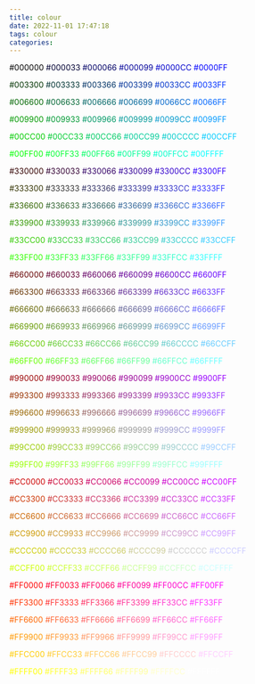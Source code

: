 ```yaml
---
title: colour
date: 2022-11-01 17:47:18
tags: colour
categories: 
---
```



<font color=#000000>#000000</font>
<font color=#000033>#000033</font>
<font color=#000066>#000066</font>
<font color=#000099>#000099</font>
<font color=#0000cc>#0000CC</font>
<font color=#0000ff>#0000FF</font>


<font color=#003300>#003300</font>
<font color=#003333>#003333</font>
<font color=#003366>#003366</font>
<font color=#003399>#003399</font>
<font color=#0033cc>#0033CC</font>
<font color=#0033ff>#0033FF</font>


<font color=#006600>#006600</font>
<font color=#006633>#006633</font>
<font color=#006666>#006666</font>
<font color=#006699>#006699</font>
<font color=#0066cc>#0066CC</font>
<font color=#0066ff>#0066FF</font>


<font color=#009900>#009900</font>
<font color=#009933>#009933</font>
<font color=#009966>#009966</font>
<font color=#009999>#009999</font>
<font color=#0099cc>#0099CC</font>
<font color=#0099ff>#0099FF</font>


<font color=#00cc00>#00CC00</font>
<font color=#00cc33>#00CC33</font>
<font color=#00cc66>#00CC66</font>
<font color=#00cc99>#00CC99</font>
<font color=#00cccc>#00CCCC</font>
<font color=#00ccff>#00CCFF</font>


<font color=#00ff00>#00FF00</font>
<font color=#00ff33>#00FF33</font>
<font color=#00ff66>#00FF66</font>
<font color=#00ff99>#00FF99</font>
<font color=#00ffcc>#00FFCC</font>
<font color=#00ffff>#00FFFF</font>


<font color=#330000>#330000</font>
<font color=#330033>#330033</font>
<font color=#330066>#330066</font>
<font color=#330099>#330099</font>
<font color=#3300cc>#3300CC</font>
<font color=#3300ff>#3300FF</font>


<font color=#333300>#333300</font>
<font color=#333333>#333333</font>
<font color=#333366>#333366</font>
<font color=#333399>#333399</font>
<font color=#3333cc>#3333CC</font>
<font color=#3333ff>#3333FF</font>


<font color=#336600>#336600</font>
<font color=#336633>#336633</font>
<font color=#336666>#336666</font>
<font color=#336699>#336699</font>
<font color=#3366cc>#3366CC</font>
<font color=#3366ff>#3366FF</font>


<font color=#339900>#339900</font>
<font color=#339933>#339933</font>
<font color=#339966>#339966</font>
<font color=#339999>#339999</font>
<font color=#3399cc>#3399CC</font>
<font color=#3399ff>#3399FF</font>


<font color=#33cc00>#33CC00</font>
<font color=#33cc33>#33CC33</font>
<font color=#33cc66>#33CC66</font>
<font color=#33cc99>#33CC99</font>
<font color=#33cccc>#33CCCC</font>
<font color=#33ccff>#33CCFF</font>


<font color=#33ff00>#33FF00</font>
<font color=#33ff33>#33FF33</font>
<font color=#33ff66>#33FF66</font>
<font color=#33ff99>#33FF99</font>
<font color=#33ffcc>#33FFCC</font>
<font color=#33ffff>#33FFFF</font>


<font color=#660000>#660000</font>
<font color=#660033>#660033</font>
<font color=#660066>#660066</font>
<font color=#660099>#660099</font>
<font color=#6600cc>#6600CC</font>
<font color=#6600ff>#6600FF</font>


<font color=#663300>#663300</font>
<font color=#663333>#663333</font>
<font color=#663366>#663366</font>
<font color=#663399>#663399</font>
<font color=#6633cc>#6633CC</font>
<font color=#6633ff>#6633FF</font>


<font color=#666600>#666600</font>
<font color=#666633>#666633</font>
<font color=#666666>#666666</font>
<font color=#666699>#666699</font>
<font color=#6666cc>#6666CC</font>
<font color=#6666ff>#6666FF</font>


<font color=#669900>#669900</font>
<font color=#669933>#669933</font>
<font color=#669966>#669966</font>
<font color=#669999>#669999</font>
<font color=#6699cc>#6699CC</font>
<font color=#6699ff>#6699FF</font>


<font color=#66cc00>#66CC00</font>
<font color=#66cc33>#66CC33</font>
<font color=#66cc66>#66CC66</font>
<font color=#66cc99>#66CC99</font>
<font color=#66cccc>#66CCCC</font>
<font color=#66ccff>#66CCFF</font>


<font color=#66ff00>#66FF00</font>
<font color=#66ff33>#66FF33</font>
<font color=#66ff66>#66FF66</font>
<font color=#66ff99>#66FF99</font>
<font color=#66ffcc>#66FFCC</font>
<font color=#66ffff>#66FFFF</font>


<font color=#990000>#990000</font>
<font color=#990033>#990033</font>
<font color=#990066>#990066</font>
<font color=#990099>#990099</font>
<font color=#9900cc>#9900CC</font>
<font color=#9900ff>#9900FF</font>


<font color=#993300>#993300</font>
<font color=#993333>#993333</font>
<font color=#993366>#993366</font>
<font color=#993399>#993399</font>
<font color=#9933cc>#9933CC</font>
<font color=#9933ff>#9933FF</font>


<font color=#996600>#996600</font>
<font color=#996633>#996633</font>
<font color=#996666>#996666</font>
<font color=#996699>#996699</font>
<font color=#9966cc>#9966CC</font>
<font color=#9966ff>#9966FF</font>


<font color=#999900>#999900</font>
<font color=#999933>#999933</font>
<font color=#999966>#999966</font>
<font color=#999999>#999999</font>
<font color=#9999cc>#9999CC</font>
<font color=#9999ff>#9999FF</font>


<font color=#99cc00>#99CC00</font>
<font color=#99cc33>#99CC33</font>
<font color=#99cc66>#99CC66</font>
<font color=#99cc99>#99CC99</font>
<font color=#99cccc>#99CCCC</font>
<font color=#99ccff>#99CCFF</font>


<font color=#99ff00>#99FF00</font>
<font color=#99ff33>#99FF33</font>
<font color=#99ff66>#99FF66</font>
<font color=#99ff99>#99FF99</font>
<font color=#99ffcc>#99FFCC</font>
<font color=#99ffff>#99FFFF</font>


<font color=#cc0000>#CC0000</font>
<font color=#cc0033>#CC0033</font>
<font color=#cc0066>#CC0066</font>
<font color=#cc0099>#CC0099</font>
<font color=#cc00cc>#CC00CC</font>
<font color=#cc00ff>#CC00FF</font>


<font color=#cc3300>#CC3300</font>
<font color=#cc3333>#CC3333</font>
<font color=#cc3366>#CC3366</font>
<font color=#cc3399>#CC3399</font>
<font color=#cc33cc>#CC33CC</font>
<font color=#cc33ff>#CC33FF</font>


<font color=#cc6600>#CC6600</font>
<font color=#cc6633>#CC6633</font>
<font color=#cc6666>#CC6666</font>
<font color=#cc6699>#CC6699</font>
<font color=#cc66cc>#CC66CC</font>
<font color=#cc66ff>#CC66FF</font>


<font color=#cc9900>#CC9900</font>
<font color=#cc9933>#CC9933</font>
<font color=#cc9966>#CC9966</font>
<font color=#cc9999>#CC9999</font>
<font color=#cc99cc>#CC99CC</font>
<font color=#cc99ff>#CC99FF</font>


<font color=#cccc00>#CCCC00</font>
<font color=#cccc33>#CCCC33</font>
<font color=#cccc66>#CCCC66</font>
<font color=#cccc99>#CCCC99</font>
<font color=#cccccc>#CCCCCC</font>
<font color=#ccccff>#CCCCFF</font>


<font color=#ccff00>#CCFF00</font>
<font color=#ccff33>#CCFF33</font>
<font color=#ccff66>#CCFF66</font>
<font color=#ccff99>#CCFF99</font>
<font color=#ccffcc>#CCFFCC</font>
<font color=#ccffff>#CCFFFF</font>


<font color=#ff0000>#FF0000</font>
<font color=#ff0033>#FF0033</font>
<font color=#ff0066>#FF0066</font>
<font color=#ff0099>#FF0099</font>
<font color=#ff00cc>#FF00CC</font>
<font color=#ff00ff>#FF00FF</font>


<font color=#ff3300>#FF3300</font>
<font color=#ff3333>#FF3333</font>
<font color=#ff3366>#FF3366</font>
<font color=#ff3399>#FF3399</font>
<font color=#ff33cc>#FF33CC</font>
<font color=#ff33ff>#FF33FF</font>


<font color=#ff6600>#FF6600</font>
<font color=#ff6633>#FF6633</font>
<font color=#ff6666>#FF6666</font>
<font color=#ff6699>#FF6699</font>
<font color=#ff66cc>#FF66CC</font>
<font color=#ff66ff>#FF66FF</font>


<font color=#ff9900>#FF9900</font>
<font color=#ff9933>#FF9933</font>
<font color=#ff9966>#FF9966</font>
<font color=#ff9999>#FF9999</font>
<font color=#ff99cc>#FF99CC</font>
<font color=#ff99ff>#FF99FF</font>


<font color=#ffcc00>#FFCC00</font>
<font color=#ffcc33>#FFCC33</font>
<font color=#ffcc66>#FFCC66</font>
<font color=#ffcc99>#FFCC99</font>
<font color=#ffcccc>#FFCCCC</font>
<font color=#ffccff>#FFCCFF</font>


<font color=#ffff00>#FFFF00</font>
<font color=#ffff33>#FFFF33</font>
<font color=#ffff66>#FFFF66</font>
<font color=#ffff99>#FFFF99</font>
<font color=#ffffcc>#FFFFCC</font>
<font color=#ffffff>#FFFFFF</font>